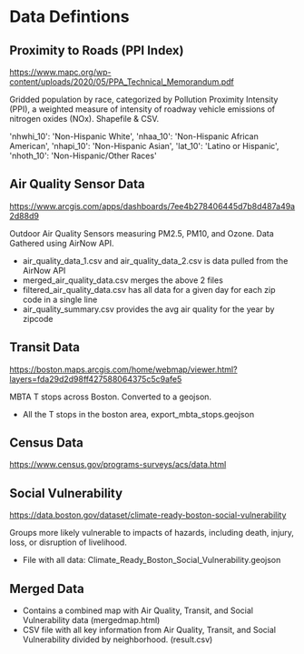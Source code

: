 # Data Defintions
## Proximity to Roads (PPI Index)
https://www.mapc.org/wp-content/uploads/2020/05/PPA_Technical_Memorandum.pdf

Gridded population by race, categorized by Pollution Proximity Intensity (PPI), a weighted measure of intensity of roadway vehicle emissions of nitrogen oxides (NOx). Shapefile & CSV.

'nhwhi_10': 'Non-Hispanic White',
'nhaa_10': 'Non-Hispanic African American',
'nhapi_10': 'Non-Hispanic Asian',
'lat_10': 'Latino or Hispanic',
'nhoth_10': 'Non-Hispanic/Other Races'


## Air Quality Sensor Data
https://www.arcgis.com/apps/dashboards/7ee4b278406445d7b8d487a49a2d88d9

Outdoor Air Quality Sensors measuring PM2.5, PM10, and Ozone. Data Gathered using AirNow API.

- air_quality_data_1.csv and air_quality_data_2.csv is data pulled from the AirNow API
- merged_air_quality_data.csv merges the above 2 files
- filtered_air_quality_data.csv has all data for a given day for each zip code in a single line
- air_quality_summary.csv provides the avg air quality for the year by zipcode


## Transit Data
https://boston.maps.arcgis.com/home/webmap/viewer.html?layers=fda29d2d98ff427588064375c5c9afe5

MBTA T stops across Boston. Converted to a geojson.

- All the T stops in the boston area, export_mbta_stops.geojson 

## Census Data
https://www.census.gov/programs-surveys/acs/data.html

## Social Vulnerability
https://data.boston.gov/dataset/climate-ready-boston-social-vulnerability

Groups more likely vulnerable to impacts of hazards, including death, injury, loss, or disruption of livelihood.

- File with all data: Climate_Ready_Boston_Social_Vulnerability.geojson


## Merged Data
- Contains a combined map with Air Quality, Transit, and Social Vulnerability data (mergedmap.html)
- CSV file with all key information from Air Quality, Transit, and Social Vulnerability divided by neighborhood. (result.csv)






